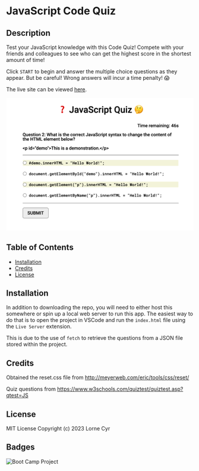 # JavaScript Code Quiz

## Description

Test your JavaScript knowledge with this Code Quiz!
Compete with your friends and colleagues to see who can get the highest score in the shortest amount of time!

Click `START` to begin and answer the multiple choice questions as they appear. But be careful! Wrong answers will incur a time penalty! 😱

The live site can be viewed [here](https://llourn.github.io/javascript-code-quiz/).

![Screenshot of the live site](./screenshot.png)

## Table of Contents

- [Installation](#installation)
- [Credits](#credits)
- [License](#license)

## Installation

In addition to downloading the repo, you will need to either host this somewhere or spin up a local web server to run this app. The easiest way to do that is to open the project in VSCode and run the `index.html` file using the `Live Server` extension.

This is due to the use of `fetch` to retrieve the questions from a JSON file stored within the project.

## Credits

Obtained the reset.css file from http://meyerweb.com/eric/tools/css/reset/

Quiz questions from https://www.w3schools.com/quiztest/quiztest.asp?qtest=JS

## License

MIT License Copyright (c) 2023 Lorne Cyr

## Badges

![Boot Camp Project](https://img.shields.io/badge/Boot%20Camp%20Project-%E2%9C%94%EF%B8%8F-green)
